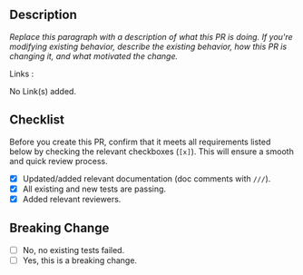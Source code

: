 ## Description

_Replace this paragraph with a description of what this PR is doing. If you're modifying existing behavior, describe the existing behavior, how this PR is changing it, and what motivated the change._

Links :

No Link(s) added.

## Checklist

Before you create this PR, confirm that it meets all requirements listed below by checking the relevant checkboxes (`[x]`). This will ensure a smooth and quick review process.

- [x] Updated/added relevant documentation (doc comments with `///`).
- [x] All existing and new tests are passing.
- [x] Added relevant reviewers.

## Breaking Change

- [ ] No, no existing tests failed.
- [ ] Yes, this is a breaking change.
